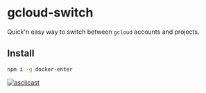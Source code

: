 # gcloud-switch

Quick'n easy way to switch between `gcloud` accounts and projects.

## Install

```bash
npm i -g docker-enter
```

[![asciicast](https://asciinema.org/a/QyZ61apfi4P2NcJfAjqkxkLNw.png)](https://asciinema.org/a/QyZ61apfi4P2NcJfAjqkxkLNw)